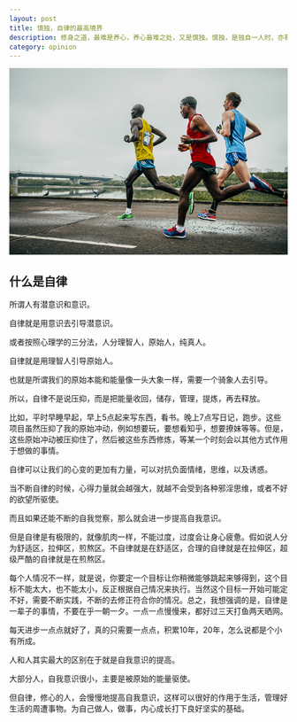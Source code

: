 ```yaml
---
layout: post
title: 慎独，自律的最高境界
description: 修身之道，最难是养心，养心最难之处，又是慎独。慎独，是独自一人时，亦有一双慧眼观照自己，不做出格事，不说出格话。
category: opinion
---
```


![](/images/other/sd.jpg)

## 什么是自律

所谓人有潜意识和意识。

自律就是用意识去引导潜意识。

或者按照心理学的三分法，人分理智人，原始人，纯真人。

自律就是用理智人引导原始人。

也就是所谓我们的原始本能和能量像一头大象一样，需要一个骑象人去引导。

所以，自律不是说压抑，而是把能量收回，储存，管理，提炼，再去释放。

比如，平时早睡早起，早上5点起来写东西，看书。晚上7点写日记，跑步。这些项目虽然压抑了我的原始冲动，例如想要玩，要想看知乎，想要撩妹等等。但是，这些原始冲动被压抑住了，然后被这些东西修炼，等某一个时刻会以其他方式作用于想做的事情。

自律可以让我们的心变的更加有力量，可以对抗负面情绪，思维，以及诱惑。

当不断自律的时候，心得力量就会越强大，就越不会受到各种邪淫思维，或者不好的欲望所驱使。

而且如果还能不断的自我觉察，那么就会进一步提高自我意识。

但是自律是有极限的，就像肌肉一样，不能过度，过度会让身心疲惫。假如说人分为舒适区，拉伸区，煎熬区。不自律就是在舒适区，合理的自律就是在拉伸区，超级严酷的自律就是在煎熬区。

每个人情况不一样，就是说，你要定一个目标让你稍微能够跳起来够得到，这个目标不能太大，也不能太小，反正根据自己情况来执行。当然这个目标一开始可能定不好，需要不断实践，不断的去修正符合你的情况。总之，我想强调的是，自律是一辈子的事情，不要在乎一朝一夕。一点一点慢慢来，都好过三天打鱼两天晒网。

每天进步一点点就好了，真的只需要一点点，积累10年，20年，怎么说都是个小有所成。

人和人其实最大的区别在于就是自我意识的提高。

大部分人，自我意识很小，主要是被原始的能量驱使。

但自律，修心的人，会慢慢地提高自我意识，这样可以很好的作用于生活，管理好生活的周遭事物。为自己做人，做事，内心成长打下良好坚实的基础。



